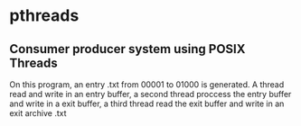 # pthreads
## Consumer producer system using POSIX Threads

On this program, an entry .txt from 00001 to 01000 is generated. A thread read and write in an entry buffer, a second thread proccess the entry buffer and write in a exit buffer, a third thread read the exit buffer and write in an exit archive .txt 
